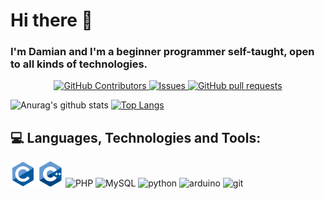 # Hi there 👋

### I'm Damian and I'm a beginner programmer self-taught, open to all kinds of technologies.


</p>
  <p align="center">
    <a href="https://github.com/DamianoK89/github-readme-stats/graphs/contributors">
      <img alt="GitHub Contributors" src="https://img.shields.io/github/contributors/DamianoK89/github-readme-stats" />
    </a>
    <a href="https://github.com/DamianoK89/github-readme-stats/issues">
      <img alt="Issues" src="https://img.shields.io/github/issues/DamianoK89/github-readme-stats?color=0088ff" />
    </a>
    <a href="https://github.com/DamianoK89/github-readme-stats/pulls">
      <img alt="GitHub pull requests" src="https://img.shields.io/github/issues-pr/DamianoK89/github-readme-stats?color=0088ff" />
    </a>
  </p>


![Anurag's github stats](https://github-readme-stats.vercel.app/api?username=DamianoK89&show_icons=true&theme=dark)
[![Top Langs](https://github-readme-stats.vercel.app/api/top-langs/?username=DamianoK89&layout=compact&theme=dark)](https://github.com/anuraghazra/github-readme-stats)

<h2 align="left">💻 Languages, Technologies and Tools:</h2>
<p align="left"> <img src="https://raw.githubusercontent.com/devicons/devicon/master/icons/c/c-original.svg" alt="c" width="40" height="40"/> <img src="https://raw.githubusercontent.com/devicons/devicon/master/icons/cplusplus/cplusplus-original.svg" alt="cplusplus" width="40" height="40"/> <img src="https://upload.wikimedia.org/wikipedia/commons/3/31/Webysther_20160423_-_Elephpant.svg" alt="PHP" width="55" height="55"/> <img src="https://www.vectorlogo.zone/logos/mysql/mysql-official.svg" alt="MySQL" width="55" height="55"/> <img src="https://cdn.worldvectorlogo.com/logos/python-5.svg" alt="python" width="38" height="38"/> <img src="https://cdn.worldvectorlogo.com/logos/arduino-1.svg" alt="arduino" width="40" height="40"/> <img src="https://cdn.worldvectorlogo.com/logos/git-icon.svg" alt="git" width="40" height="40"/> </p> 



